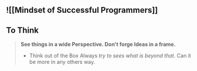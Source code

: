 ## ![[Mindset of Successful Programmers]]

## To Think
> **See things in a wide Perspective. Don't forge Ideas in a frame.** 
> + Think out of the Box
> 	Always *try to sees what is beyond that*. Can it be more in any others way. 

